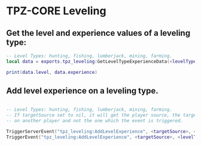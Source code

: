 # TPZ-CORE Leveling

## Get the level and experience values of a leveling type:

```lua
-- Level Types: hunting, fishing, lumberjack, mining, farming.
local data = exports.tpz_leveling:GetLevelTypeExperienceData(<levelType>)

print(data.level, data.experience)
```

## Add level experience on a leveling type.

```lua

-- Level Types: hunting, fishing, lumberjack, mining, farming.
-- If targetSource set to nil, it will get the player source, the targetSource is used only if you want to add level experience
-- on another player and not the one which the event is triggered.

TriggerServerEvent("tpz_leveling:AddLevelExperience", <targetSource>, <levelType>, <experienceValue>) -- Client Side
TriggerEvent("tpz_leveling:AddLevelExperience", <targetSource>, <levelType>, experienceValue>) -- Server Side

```
